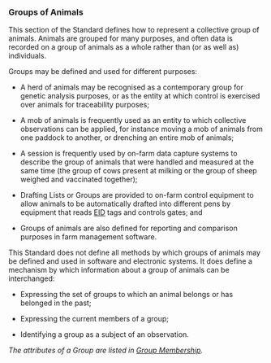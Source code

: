 ### Groups of Animals

This section of the Standard defines how to represent a collective group of animals. Animals are grouped for many purposes, and often data is recorded on a group of animals as a whole rather than (or as well as) individuals. 

Groups may be defined and used for different purposes:

* A herd of animals may be recognised as a contemporary group for genetic analysis purposes, or as the entity at which control is exercised over animals for traceability purposes;

* A mob of animals is frequently used as an entity to which collective observations can be applied, for instance moving a mob of animals from one paddock to another, or drenching an entire mob of animals;

* A session is frequently used by on-farm data capture systems to describe the group of animals that were handled and measured at the same time (the group of cows present at milking or the group of sheep weighed and vaccinated together); 

* Drafting Lists or Groups are provided to on-farm control equipment to allow animals to be automatically drafted into different pens by equipment that reads [EID](ADS_Definitions-And-Abbreviations_Interpretation.md#Definitions-And-Abbreviations) tags and controls gates; and

* Groups of animals are also defined for reporting and comparison purposes in farm management software.

This Standard does not define all methods by which groups of animals may be defined and used in software and electronic systems. It does define a mechanism by which information about a group of animals can be interchanged:

* Expressing the set of groups to which an animal belongs or has belonged in the past;

* Expressing the current members of a group;

* Identifying a group as a subject of an observation.


_The attributes of a Group are listed in [Group Membership](ADS_Animal-Lifecycle-Data-Dictionary_Group-Membership.md)._
